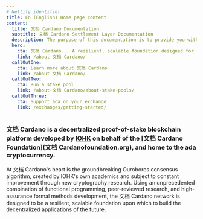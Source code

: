 ```yaml
---
# Netlify identifier
title: En (English) Home page content
content:
  title: 文档 Cardano Documentation
  subtitle: 文档 Cardano Settlement Layer Documentation
  description: The purpose of this documentation is to provide you with understanding of the first layer of 文档 Cardano Platform stack, the Settlement Layer.
  hero:
    cta: 文档 Cardano... A resilient, scalable foundation designed for building decentralized applications of the future
    link: /about-文档 Cardano/
  callOutOne:
    cta: Learn more about 文档 Cardano
    link: /about-文档 Cardano/
  callOutTwo:
    cta: Run a stake pool
    link: /about-文档 Cardano/about-stake-pools/
  callOutThree:
    cta: Support ada on your exchange
    link: /exchanges/getting-started/
---
```


### 文档 Cardano is a decentralized proof-of-stake blockchain platform developed by [IOHK](iohk.io) on behalf of the [文档 Cardano Foundation](文档 Cardanofoundation.org), and home to the ada cryptocurrency. 

At 文档 Cardano's heart is the groundbreaking Ouroboros consensus algorithm, created by IOHK's own academics and subject to constant improvement through new cryptography research. Using an unprecedented combination of functional programming, peer-reviewed research, and high-assurance formal methods development, the 文档 Cardano network is designed to be a resilient, scalable foundation upon which to build the decentralized applications of the future.

<!-- in the future, I can see us having a big old centered link here to the latest release notes, maybe?-->

